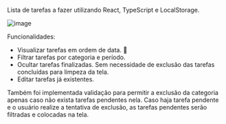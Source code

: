 Lista de tarefas a fazer utilizando React, TypeScript e LocalStorage.

![image](https://github.com/user-attachments/assets/8186eaa7-e44c-436d-95cb-72c98c6184d7)

Funcionalidades:
- Visualizar tarefas em ordem de data. 📅 
- Filtrar tarefas por categoria e período.
- Ocultar tarefas finalizadas. Sem necessidade de exclusão das tarefas concluídas para limpeza da tela.
- Editar tarefas já existentes.

Também foi implementada validação para permitir a exclusão da categoria apenas caso não exista tarefas pendentes nela. Caso haja tarefa pendente e o usuário realize a tentativa de exclusão, as tarefas pendentes serão filtradas e colocadas na tela.

